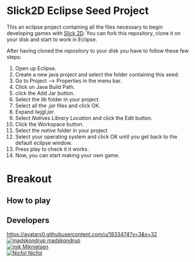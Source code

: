 # Slick2D Eclipse Seed Project
This an eclipse project containing all the files necessary to begin developing games with [Slick 2D](http://slick.ninjacave.com/). You can fork this repository, clone it on your disk and start to work in Eclipse.

After having cloned the repository to your disk you have to follow these few steps:

1. Open up Eclipse.
2. Create a new java project and select the folder containing this seed.
2. Go to Project --> Properties in the menu bar.
3. Click on Java Build Path.
4. click the Add Jar button.
5. Select the *lib* folder in your project.
6. Select all the *.jar* files and click OK.
7. Expand *lwjgl.jar*.
8. Select *Natives Library Location* and click the Edit button.
9. Click the Workspace button.
10. Select the *native* folder in your project
11. Select your operating system and click OK until you get back to the default eclipse window.
12. Press play to check it it works.
13. Now, you can start making your own game.


# Breakout

## How to play

## Developers
https://avatars0.githubusercontent.com/u/1833474?v=3&s=32
[![madskondrup](http://avatars0.githubusercontent.com/u/9328133?v=3&s=32) madskondrup](https://github.com/madskondrup)  
[![mik](http://avatars0.githubusercontent.com/u/11420498?v=3&s=60) Miknielsen](https://github.com/Miknielsen)  
[![Nicfol](http://avatars0.githubusercontent.com/u/11005695?v=3&s=460) Nicfol](https://github.com/Nicfol)  

##